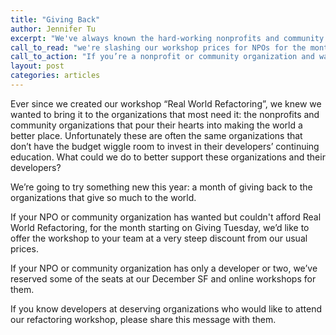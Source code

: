 ```yaml
---
title: "Giving Back"
author: Jennifer Tu
excerpt: "We've always known the hard-working nonprofits and community organizations that needed our refactoring workshop could rarely afford it. As a thank-you to all those orgs for all the work they do, "
call_to_read: "we're slashing our workshop prices for NPOs for the month starting on Giving Tuesday."
call_to_action: "If you’re a nonprofit or community organization and want to learn more, please drop us a line (you can use the form at the bottom of this page, or email us at <a href='mailto: info+giveback@wecohere.com'>info+giveback@wecohere.com</a>."
layout: post
categories: articles
---
```

Ever since we created our workshop “Real World Refactoring”, we knew we wanted to bring it to the organizations that most need it:  the nonprofits and community organizations that pour their hearts into making the world a better place.  Unfortunately these are often the same organizations that don’t have the budget wiggle room to invest in their developers’ continuing education.  What could we do to better support these organizations and their developers?

We’re going to try something new this year: a month of giving back to the organizations that give so much to the world.

If your NPO or community organization has wanted but couldn't afford Real World Refactoring, for the month starting on Giving Tuesday, we’d like to offer the workshop to your team at a very steep discount from our usual prices.

If your NPO or community organization has only a developer or two, we’ve reserved some of the seats at our December SF and online workshops for them.

If you know developers at deserving organizations who would like to attend our refactoring workshop, please share this message with them.
